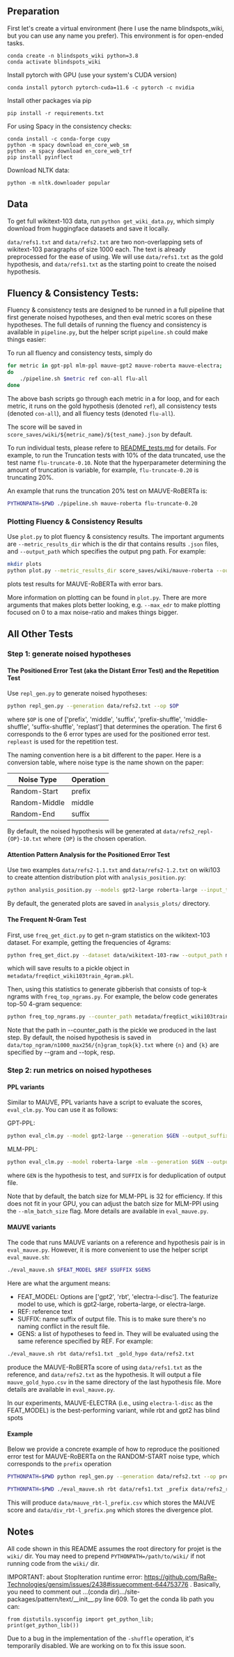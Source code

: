 ## Preparation 

First let's create a virtual environment (here I use the name blindspots_wiki, but you can use any name you prefer). This environment is for open-ended tasks.
```
conda create -n blindspots_wiki python=3.8
conda activate blindspots_wiki
```
Install pytorch with GPU (use your system's CUDA version)
```
conda install pytorch pytorch-cuda=11.6 -c pytorch -c nvidia
```
Install other packages via pip
```
pip install -r requirements.txt 
```

For using Spacy in the consistency checks:
```
conda install -c conda-forge cupy
python -m spacy download en_core_web_sm
python -m spacy download en_core_web_trf
pip install pyinflect
```

Download NLTK data:
```
python -m nltk.downloader popular
```

## Data
To get full wikitext-103 data, run `python get_wiki_data.py`, which simply download from huggingface datasets and save it locally.

`data/refs1.txt` and `data/refs2.txt` are two non-overlapping sets of wikitext-103 paragraphs of size 1000 each. The text is already preprocessed for the ease of using. We will use `data/refs1.txt` as the gold hypothesis, and `data/refs1.txt` as the starting point to create the noised hypothesis.

## Fluency & Consistency Tests: 

Fluency & consistency tests are designed to be runned in a full pipeline that first generate noised hypotheses, and then eval metric scores on these hypotheses. The full details of running the fluency and consistency is available in `pipeline.py`, but the helper script `pipeline.sh` could make things easier:

To run all fluency and consistency tests, simply do
```sh
for metric in gpt-ppl mlm-ppl mauve-gpt2 mauve-roberta mauve-electra;
do
    ./pipeline.sh $metric ref con-all flu-all
done
```

The above bash scripts go through each metric in a for loop, and for each metric, it runs on the gold hypothesis (denoted `ref`), all consistency tests (denoted `con-all`), and all fluency tests (denoted `flu-all`).

The score will be saved in `score_saves/wiki/${metric_name}/${test_name}.json` by default.

To run individual tests, please refere to [README_tests.md](./README_tests.md) for details. For example, to run the Truncation tests with 10% of the data truncated, use the test name `flu-truncate-0.10`. Note that the hyperparameter determining the amount of truncation is variable, for example, `flu-truncate-0.20` is truncating 20%.

An example that runs the truncation 20% test on MAUVE-RoBERTa is:
```sh
PYTHONPATH=$PWD ./pipeline.sh mauve-roberta flu-truncate-0.20
```

### Plotting Fluency & Consistency Results
Use `plot.py` to plot fluency & consistency results. The important arguments are `--metric_results_dir` which is the dir that contains results `.json` files, and `--output_path` which specifies the output png path. For example:
```sh
mkdir plots
python plot.py --metric_results_dir score_saves/wiki/mauve-roberta --output_path plots/mauve-roberta.png --error_bar
```
plots test results for MAUVE-RoBERTa with error bars.

More information on plotting can be found in `plot.py`. There are more arguments that makes plots better looking, e.g. `--max_edr` to make plotting focused on 0 to a max noise-ratio and makes things bigger.

## All Other Tests

### Step 1: generate noised hypotheses

#### **The Positioned Error Test (aka the Distant Error Test) and the Repetition Test**

Use `repl_gen.py` to generate noised hypotheses:
```sh
python repl_gen.py --generation data/refs2.txt --op $OP
```

where `$OP` is one of ['prefix', 'middle', 'suffix', 'prefix-shuffle', 'middle-shuffle', 'suffix-shuffle', 'replast'] that determines the operation. The first 6 corresponds to the 6 error types are used for the positioned error test. `repleast` is used for the repetition test.

The naming convention here is a bit different to the paper. Here is a conversion table, where noise type is the name shown on the paper:

| Noise Type     | Operation      |
|----------------|----------------|
| Random-Start   | prefix         |
| Random-Middle  | middle         |
| Random-End     | suffix         |

By default, the noised hypothesis will be generated at `data/refs2_repl-{OP}-10.txt` where `{OP}` is the chosen operation.

#### **Attention Pattern Analysis for the Positioned Error Test**

Use two examples `data/refs2-1.1.txt` and `data/refs2-1.2.txt` on wiki103 to create attention distribution plot with `analysis_position.py`:
```sh
python analysis_position.py --models gpt2-large roberta-large --input_text data/refs2-1.1.txt
```
By default, the generated plots are saved in `analysis_plots/` directory.

#### **The Frequent N-Gram Test**

First, use `freq_get_dict.py` to get n-gram statistics on the wikitext-103 dataset. For example, getting the frequencies of 4grams:
```sh
python freq_get_dict.py --dataset data/wikitext-103-raw --output_path metadata/freqdict_wiki103train_4gram.pkl --gram 4
```
which will save results to a pickle object in `metadata/freqdict_wiki103train_4gram.pkl`.

Then, using this statistics to generate gibberish that consists of top-k ngrams with `freq_top_ngrams.py`. For example, the below code generates top-50 4-gram sequence:
```sh
python freq_top_ngrams.py --counter_path metadata/freqdict_wiki103train_4gram.pkl --gram 4 --topk 50
```
Note that the path in --counter_path is the pickle we produced in the last step. By default, the noised hypothesis is saved in `data/top_ngram/n1000_max256/{n}gram_topk{k}.txt` where `{n}` and `{k}` are specified by --gram and --topk, resp.

### Step 2: run metrics on noised hypotheses
#### **PPL variants**
Similar to MAUVE, PPL variants have a script to evaluate the scores, `eval_clm.py`. You can use it as follows:

GPT-PPL:
```sh
python eval_clm.py --model gpt2-large --generation $GEN --output_suffix $SUFFIX
```
MLM-PPL:
```sh
python eval_clm.py --model roberta-large -mlm --generation $GEN --output_suffix $SUFFIX
```
where `GEN` is the hypothesis to test, and `SUFFIX` is for deduplication of output file.

Note that by default, the batch size for MLM-PPL is 32 for efficiency. If this does not fit in your GPU, you can adjust the batch size for MLM-PPl using the `--mlm_batch_size` flag. More details are available in `eval_mauve.py`.

#### **MAUVE variants**
The code that runs MAUVE variants on a reference and hypothesis pair is in `eval_mauve.py`. However, it is more convenient to use the helper script `eval_mauve.sh`:
```sh
./eval_mauve.sh $FEAT_MODEL $REF $SUFFIX $GENS
```
Here are what the argument means:
- FEAT_MODEL: Options are ['gpt2', 'rbt', 'electra-l-disc']. The featurize model to use, which is gpt2-large, roberta-large, or electra-large.
- REF: reference text
- SUFFIX: name suffix of output file. This is to make sure there's no naming conflict in the result file.
- GENS: a list of hypotheses to feed in. They will be evaluated using the same reference specified by REF.
For example:
```sh
./eval_mauve.sh rbt data/refs1.txt _gold_hypo data/refs2.txt
```
produce the MAUVE-RoBERTa score of using `data/refs1.txt` as the reference, and `data/refs2.txt` as the hypothesis. It will output a file `mauve_gold_hypo.csv` in the same directory of the last hypothesis file. More details are available in `eval_mauve.py`.

In our experiments, MAUVE-ELECTRA (i.e., using `electra-l-disc` as the FEAT_MODEL) is the best-performing variant, while rbt and gpt2 has blind spots

#### **Example**
Below we provide a concrete example of how to reproduce the positioned error test for MAUVE-RoBERTa on the RANDOM-START noise type, which corresponds to the `prefix` operation
```sh
PYTHONPATH=$PWD python repl_gen.py --generation data/refs2.txt --op prefix

PYTHONPATH=$PWD ./eval_mauve.sh rbt data/refs1.txt _prefix data/refs2_repl-prefix-10.txt
```
This will produce `data/mauve_rbt-l_prefix.csv` which stores the MAUVE score and `data/div_rbt-l_prefix.png` which stores the divergence plot.

## Notes

All code shown in this README assumes the root directory for projet is the `wiki/` dir. You may need to prepend `PYTHONPATH=/path/to/wiki/` if not running code from the `wiki/` dir.

IMPORTANT: about StopIteration runtime error: https://github.com/RaRe-Technologies/gensim/issues/2438#issuecomment-644753776 .
Basically, you need to comment out ...(conda dir).../site-packages/pattern/text/\_\_init\_\_.py line 609. 
To get the conda lib path you can: 
```
from distutils.sysconfig import get_python_lib; print(get_python_lib())
```

Due to a bug in the implementation of the `-shuffle` operation, it's temporarily disabled. We are working on to fix this issue soon.